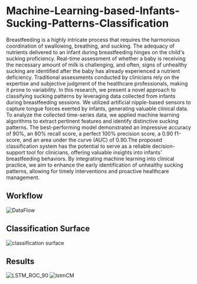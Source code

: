 # Machine-Learning-based-Infants-Sucking-Patterns-Classification
Breastfeeding is a highly intricate process that requires the harmonious coordination of swallowing, breathing, and sucking. The adequacy of nutrients delivered to an infant during breastfeeding hinges on the child's sucking proficiency. Real-time assessment of whether a baby is receiving the necessary amount of milk is challenging, and often, signs of unhealthy sucking are identified after the baby has already experienced a nutrient deficiency. Traditional assessments conducted by clinicians rely on the expertise and subjective judgment of the healthcare professionals, making it prone to variability. In this research, we present a novel approach to classifying sucking patterns by leveraging data collected from infants during breastfeeding sessions. We utilized artificial nipple-based sensors to capture tongue forces exerted by infants, generating valuable clinical data.
    To analyze the collected time-series data, we applied machine learning algorithms to extract pertinent features and identify distinctive sucking patterns. The best-performing model demonstrated an impressive accuracy of 90\%, an 80\% recall score, a perfect 100\% precision score, a 0.90 f1-score, and an area under the curve (AUC) of 0.90.The proposed classification system has the potential to serve as a reliable decision-support tool for clinicians, offering valuable insights into infants' breastfeeding behaviors. By integrating machine learning into clinical practice, we aim to enhance the early identification of unhealthy sucking patterns, allowing for timely interventions and proactive healthcare management.

## Workflow
![DataFlow](https://github.com/AbdullahiOlapojoye/Machine-Learning-based-Infants-Sucking-Patterns-Classification/assets/106112822/8f3db49b-2f86-449b-8742-9939ee191727)

## Classification Surface
![classification surface](https://github.com/AbdullahiOlapojoye/Machine-Learning-based-Infants-Sucking-Patterns-Classification/assets/106112822/f9165ab0-215f-46dd-902a-2fb3c4636f59)

## Results
![LSTM_ROC_90](https://github.com/AbdullahiOlapojoye/Machine-Learning-based-Infants-Sucking-Patterns-Classification/assets/106112822/8ec57f6d-a791-4e61-bec7-3ea239842235)
![lstmCM](https://github.com/AbdullahiOlapojoye/Machine-Learning-based-Infants-Sucking-Patterns-Classification/assets/106112822/b10d041c-dc7d-4f80-8a99-49e4c8313af6)


